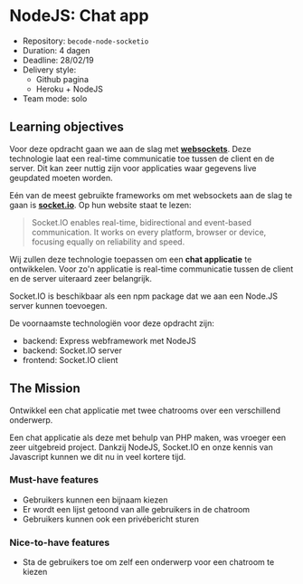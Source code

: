 # NodeJS: Chat app
- Repository: `becode-node-socketio`
- Duration: 4 dagen
- Deadline: 28/02/19
- Delivery style: 
	- Github pagina
	- Heroku + NodeJS 
- Team mode: solo

## Learning objectives
Voor deze opdracht gaan we aan de slag met [**websockets**](https://developer.mozilla.org/en-US/docs/Web/API/WebSockets_API). Deze technologie laat een real-time communicatie toe tussen de client en de server. Dit kan zeer nuttig zijn voor applicaties waar gegevens live geupdated moeten worden.

Eén van de meest gebruikte frameworks om met websockets aan de slag te gaan is [**socket.io**](https://github.com/socketio/socket.io). Op hun website staat te lezen:

>Socket.IO enables real-time, bidirectional and event-based communication.
It works on every platform, browser or device, focusing equally on reliability and speed.

Wij zullen deze technologie toepassen om een **chat applicatie** te ontwikkelen. Voor zo'n applicatie is real-time communicatie tussen de client en de server uiteraard zeer belangrijk.

Socket.IO is beschikbaar als een npm package dat we aan een Node.JS server kunnen toevoegen.

De voornaamste technologiën voor deze opdracht zijn: 

- backend: Express webframework met NodeJS
- backend: Socket.IO server
- frontend: Socket.IO client


## The Mission
Ontwikkel een chat applicatie met twee chatrooms over een verschillend onderwerp.

Een chat applicatie als deze met behulp van PHP maken, was vroeger een zeer uitgebreid project. Dankzij NodeJS, Socket.IO en onze kennis van Javascript kunnen we dit nu in veel kortere tijd. 

### Must-have features

- Gebruikers kunnen een bijnaam kiezen
- Er wordt een lijst getoond van alle gebruikers in de chatroom
- Gebruikers kunnen ook een privébericht sturen

### Nice-to-have features

- Sta de gebruikers toe om zelf een onderwerp voor een chatroom te kiezen



